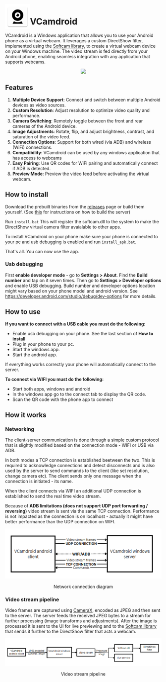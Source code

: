 <img align="left" width="80" height="80" src="imgs/icon2.png">

# VCamdroid

VCamdroid is a Windows application that allows you to use your Android phone as a virtual webcam. It leverages a custom DirectShow filter, implemented using the [Softcam library](https://github.com/tshino/softcam), to create a virtual webcam device on your Windows machine. The video stream is fed directly from your Android phone, enabling seamless integration with any application that supports webcams.

<p align="center">
  <img center src="imgs/demo.gif" width=300>
</p>

## Features

1. **Multiple Device Support**: Connect and switch between multiple Android devices as video sources.
2. **Custom Resolution**: Adjust resolution to optimize video quality and performance.
3. **Camera Switching**: Remotely toggle between the front and rear cameras of the Android device.
4. **Image Adjustments**: Rotate, flip, and adjust brightness, contrast, and saturation of the video feed.
5. **Connection Options**: Support for both wired (via ADB) and wireless (WiFi) connections.
6. **Compatibility**: VCamdroid can be used by any windows application that has access to webcams
7. **Easy Pairing**: Use QR codes for WiFi pairing and automatically connect if ADB is detected.
8. **Preview Mode**: Preview the video feed before activating the virtual webcam.

## How to install
Download the prebuilt binaries from the [releases](https://github.com/darusc/VCamdroid/releases) page or build them yourself. (See [this](https://github.com/darusc/VCamdroid/blob/main/windows/README.md) for instructions on how to build the server)

Run ```install.bat``` This will register the softcam.dll to the system to make the DirectShow virtual camera filter avaialable to other apps.

To install VCamdroid on your phone make sure your phone is connected to your pc and usb debugging is enabled and run ```install_apk.bat```.

That's all. You can now use the app.

### Usb debugging

First **enable developer mode** - go to **Settings > About**. Find the **Build number** and tap on it seven times. 
  Then go to **Settings > Developer options** and enable USB debugging.
  Build number and developer options location might vary based on your phone model and android version. See https://developer.android.com/studio/debug/dev-options for more details.

## How to use
**If you want to connect with a USB cable you must do the following:**
- Enable usb debugging on your phone. See the last section of **How to install**
- Plug in your phone to your pc.
- Start the windows app.
- Start the android app.

If everything works correctly your phone will automatically connect to the server.

**To connect via WIFI you must do the following:**
- Start both apps, windows and android
- In the windows app go to the connect tab to display the QR code.
- Scan the QR code with the phone app to connect


## How it works

### Networking

The client-server communication is done through a simple custom protocol that is slightly modified based on the connection mode - WIFI or USB via ADB.

In both modes a TCP connection is established beetween the two. This is required to acknowledge connections and detect disconnects and is also used by the server to send commands to the client (like set resolution, change camera etc). The client sends only one message when the connection is initiated - its name.

When the client connects via WIFI an additional UDP connection is established to send the real time video stream. 

Because of **ADB limitations (does not support UDP port forwarding / reversing)** video stream is sent via the same TCP connection. Performance is not impacted as the connection is on localhost - actually it might have better performance than the UDP connection on WIFI.

<p align="center"><img src="imgs/network.png"/></p>
<p align="center">Network connection diagram</p>


### Video stream pipeline

Video frames are captured using [CameraX](https://developer.android.com/media/camera/camerax), encoded as JPEG and then sent to the server. The server feeds the received JPEG bytes to a stream for further processing (image transforms and adjustments). After the image is processed it is sent to the UI for live previewing and to the [Softcam library](https://github.com/tshino/softcam) that sends it further to the DirectShow filter that acts a webcam.

<p align="center"><img src="imgs/pipeline.png"/></p>
<p align="center">Video stream pipeline</p>
